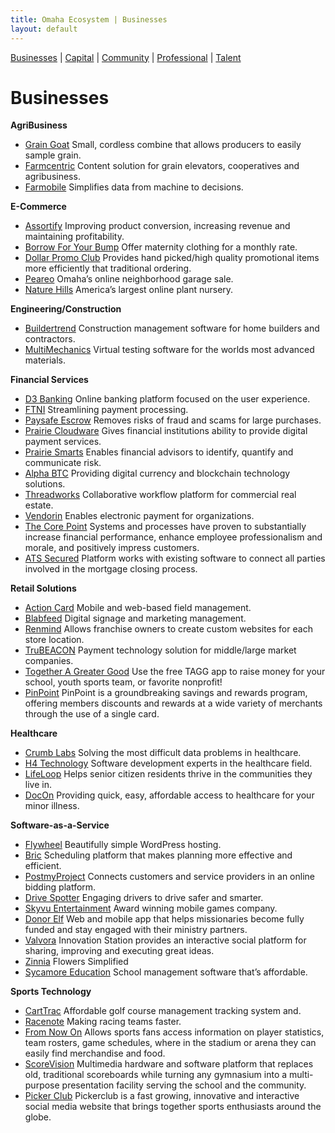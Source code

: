 ```yaml
---
title: Omaha Ecosystem | Businesses
layout: default
---
```

[Businesses](/) | [Capital](/capital) | [Community](/community) | [Professional](/professional) | [Talent](/talent)

# Businesses
**AgriBusiness**
 * [Grain Goat](http://www.graingoat.com/)
 Small, cordless combine that allows producers to easily sample grain.
 * [Farmcentric](http://farmcentric.com/)
 Content solution for grain elevators, cooperatives and agribusiness.
 * [Farmobile](https://www.farmobile.com/)
 Simplifies data from machine to decisions.

**E-Commerce**
 * [Assortify](http://www.assortify.com/)
 Improving product conversion, increasing revenue and maintaining profitability.
 * [Borrow For Your Bump](http://www.borrowforyourbump.com/)
 Offer maternity clothing for a monthly rate.
 * [Dollar Promo Club](http://www.dollarpromoclub.com/)
 Provides hand picked/high quality promotional items more efficiently that traditional ordering.
 * [Peareo](https://www.peareo.com/)
 Omaha’s online neighborhood garage sale.
 * [Nature Hills](http://www.naturehills.com/)
 America’s largest online plant nursery.

**Engineering/Construction**
 * [Buildertrend](https://www.buildertrend.com/)
 Construction management software for home builders and contractors.
 * [MultiMechanics](http://multimechanics.com/)
 Virtual testing software for the worlds most advanced materials.

**Financial Services**
 * [D3 Banking](http://www.d3banking.com/)
 Online banking platform focused on the user experience.
 * [FTNI](http://www.ftni.com/)
 Streamlining payment processing.
 * [Paysafe Escrow](https://paysafeescrow.com/)
 Removes risks of fraud and scams for large purchases.
 * [Prairie Cloudware](http://www.prairiecloudware.com/)
 Gives financial institutions ability to provide digital payment services.
 * [Prairie Smarts](http://www.prairiesmarts.com/)
 Enables financial advisors to identify, quantify and communicate risk.
 * [Alpha BTC](https://www.facebook.com/alphabtc/)
 Providing digital currency and blockchain technology solutions.
 * [Threadworks](http://www.thread.works/)
 Collaborative workflow platform for commercial real estate.
 * [Vendorin](https://www.vendorin.com/)
 Enables electronic payment for organizations.
 * [The Core Point](http://www.bank-ps.com/)
 Systems and processes have proven to substantially increase financial performance, enhance employee professionalism and morale, and positively impress customers.
 * [ATS Secured](https://www.atssecured.com/)
 Platform works with existing software to connect all parties involved in the mortgage closing process.

**Retail Solutions**
 * [Action Card](http://actioncardapp.com/)
 Mobile and web-based field management.
 * [Blabfeed](http://www.blabfeed.com/)
 Digital signage and marketing management.
 * [Renmind](http://renmind.com/)
 Allows franchise owners to create custom websites for each store location.
 * [TruBEACON](http://trubeacon.com/)
 Payment technology solution for middle/large market companies.
 * [Together A Greater Good](http://www.togetheragreatergood.com/)
 Use the free TAGG app to raise money for your school, youth sports team, or favorite nonprofit!
 * [PinPoint](http://www.pinpointrewards.com/index.cfm)
 PinPoint is a groundbreaking savings and rewards program, offering members discounts and rewards at a wide variety of merchants through the use of a single card.

**Healthcare**
 * [Crumb Labs](http://www.crumb.co/)
 Solving the most difficult data problems in healthcare.
 * [H4 Technology](http://h4-technology.com/)
 Software development experts in the healthcare field.
 * [LifeLoop](http://www.ourlifeloop.com/)
 Helps senior citizen residents thrive in the communities they live in.
 * [DocOn](http://www.mydocon.com/)
 Providing quick, easy, affordable access to healthcare for your minor illness.

**Software-as-a-Service**
 * [Flywheel](https://getflywheel.com/)
 Beautifully simple WordPress hosting.
 * [Bric](http://getbric.com/)
 Scheduling platform that makes planning more effective and efficient.
 * [PostmyProject](https://www.postmyproject.com/)
 Connects customers and service providers in an online bidding platform.
 * [Drive Spotter](http://drivespotter.com/)
 Engaging drivers to drive safer and smarter.
 * [Skyvu Entertainment](http://www.skyvu.net/)
 Award winning mobile games company.
 * [Donor Elf](http://www.donorelf.com/)
 Web and mobile app that helps missionaries become fully funded and stay engaged with their ministry partners.
 * [Valvora](https://www.valvora.com/products/innovation-station/index.html)
 Innovation Station provides an interactive social platform for sharing, improving and executing great ideas.
 * [Zinnia](http://www.gozinnia.com/)
 Flowers Simplified
 * [Sycamore Education](http://159.203.95.86/)
 School management software that’s affordable.

**Sports Technology**
 * [CartTrac](http://www.carttrac.com/)
 Affordable golf course management tracking system and.
 * [Racenote](http://racenote.com/)
 Making racing teams faster.
 * [From Now On](http://from-now-on.com/#home)
 Allows sports fans access information on player statistics, team rosters, game schedules, where in the stadium or arena they can easily find merchandise and food.
 * [ScoreVision](http://www.scorevision.com/)
 Multimedia hardware and software platform that replaces old, traditional scoreboards while turning any gymnasium into a multi-purpose presentation facility serving the school and the community.
 * [Picker Club](http://www.pickerclub.com/)
 Pickerclub is a fast growing, innovative and interactive social media website that brings together sports enthusiasts around the globe.

